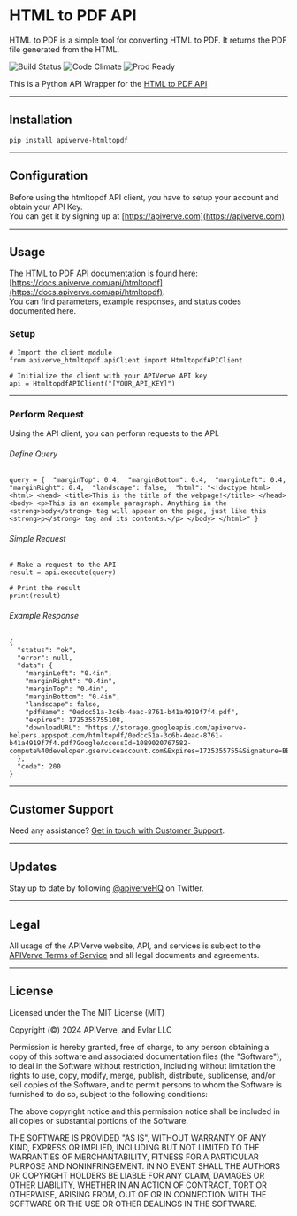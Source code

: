 HTML to PDF API
============

HTML to PDF is a simple tool for converting HTML to PDF. It returns the PDF file generated from the HTML.

![Build Status](https://img.shields.io/badge/build-passing-green)
![Code Climate](https://img.shields.io/badge/maintainability-B-purple)
![Prod Ready](https://img.shields.io/badge/production-ready-blue)

This is a Python API Wrapper for the [HTML to PDF API](https://apiverve.com/marketplace/api/htmltopdf)

---

## Installation
	pip install apiverve-htmltopdf

---

## Configuration

Before using the htmltopdf API client, you have to setup your account and obtain your API Key.  
You can get it by signing up at [https://apiverve.com](https://apiverve.com)

---

## Usage

The HTML to PDF API documentation is found here: [https://docs.apiverve.com/api/htmltopdf](https://docs.apiverve.com/api/htmltopdf).  
You can find parameters, example responses, and status codes documented here.

### Setup

```
# Import the client module
from apiverve_htmltopdf.apiClient import HtmltopdfAPIClient

# Initialize the client with your APIVerve API key
api = HtmltopdfAPIClient("[YOUR_API_KEY]")
```

---


### Perform Request
Using the API client, you can perform requests to the API.

###### Define Query

```
query = {  "marginTop": 0.4,  "marginBottom": 0.4,  "marginLeft": 0.4,  "marginRight": 0.4,  "landscape": false,  "html": "<!doctype html> <html> <head> <title>This is the title of the webpage!</title> </head> <body> <p>This is an example paragraph. Anything in the <strong>body</strong> tag will appear on the page, just like this <strong>p</strong> tag and its contents.</p> </body> </html>" } 
```

###### Simple Request

```
# Make a request to the API
result = api.execute(query)

# Print the result
print(result)
```

###### Example Response

```
{
  "status": "ok",
  "error": null,
  "data": {
    "marginLeft": "0.4in",
    "marginRight": "0.4in",
    "marginTop": "0.4in",
    "marginBottom": "0.4in",
    "landscape": false,
    "pdfName": "0edcc51a-3c6b-4eac-8761-b41a4919f7f4.pdf",
    "expires": 1725355755108,
    "downloadURL": "https://storage.googleapis.com/apiverve-helpers.appspot.com/htmltopdf/0edcc51a-3c6b-4eac-8761-b41a4919f7f4.pdf?GoogleAccessId=1089020767582-compute%40developer.gserviceaccount.com&Expires=1725355755&Signature=BBWhYzDCBXS%2FpRQrKgIAmt3%2F7gwO599vyNGOTXBdUtbONGpV7FNldgJnoIK6h3pip3%2FCDDaNoeuXJbC1wZ2ZamJ4qYc0S2TqivAN3wAMoPnfeKpenWEWLqvROHQJdCSwil43u7oB1FUCDRfzxGpPmgjGJBXgmBNwO1k%2BTNNEYxl2M3QHlAT%2BbVlGLlrRHWaRN6WWPKYhEMFQNcNA1djGTfBRReAbr%2FpX44QG9FnJFZ3wQg%2BS4Z8jTpnzXXVJBcIHJ0tVhzsj6HpLQmq43BRYsI7wmMeKNT5ooyYjDQGt%2BShKN4HNSddMKDxElpUSBXFhARoWQm0S8JJfX0aCzubttw%3D%3D"
  },
  "code": 200
}
```

---

## Customer Support

Need any assistance? [Get in touch with Customer Support](https://apiverve.com/contact).

---

## Updates
Stay up to date by following [@apiverveHQ](https://twitter.com/apiverveHQ) on Twitter.

---

## Legal

All usage of the APIVerve website, API, and services is subject to the [APIVerve Terms of Service](https://apiverve.com/terms) and all legal documents and agreements.

---

## License
Licensed under the The MIT License (MIT)

Copyright (&copy;) 2024 APIVerve, and Evlar LLC

Permission is hereby granted, free of charge, to any person obtaining a copy of this software and associated documentation files (the "Software"), to deal in the Software without restriction, including without limitation the rights to use, copy, modify, merge, publish, distribute, sublicense, and/or sell copies of the Software, and to permit persons to whom the Software is furnished to do so, subject to the following conditions:

The above copyright notice and this permission notice shall be included in all copies or substantial portions of the Software.

THE SOFTWARE IS PROVIDED "AS IS", WITHOUT WARRANTY OF ANY KIND, EXPRESS OR IMPLIED, INCLUDING BUT NOT LIMITED TO THE WARRANTIES OF MERCHANTABILITY, FITNESS FOR A PARTICULAR PURPOSE AND NONINFRINGEMENT. IN NO EVENT SHALL THE AUTHORS OR COPYRIGHT HOLDERS BE LIABLE FOR ANY CLAIM, DAMAGES OR OTHER LIABILITY, WHETHER IN AN ACTION OF CONTRACT, TORT OR OTHERWISE, ARISING FROM, OUT OF OR IN CONNECTION WITH THE SOFTWARE OR THE USE OR OTHER DEALINGS IN THE SOFTWARE.